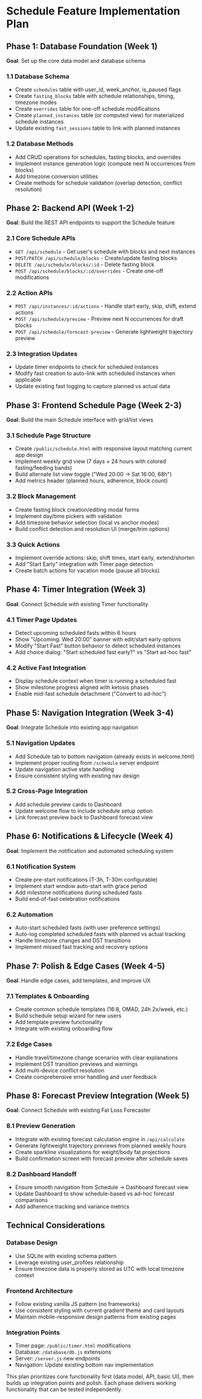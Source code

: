 # Schedule Feature Implementation Plan

## Phase 1: Database Foundation (Week 1)
**Goal**: Set up the core data model and database schema

### 1.1 Database Schema
- Create `schedules` table with user_id, week_anchor, is_paused flags
- Create `fasting_blocks` table with schedule relationships, timing, timezone modes
- Create `overrides` table for one-off schedule modifications  
- Create `planned_instances` table (or computed view) for materialized schedule instances
- Update existing `fast_sessions` table to link with planned instances

### 1.2 Database Methods
- Add CRUD operations for schedules, fasting blocks, and overrides
- Implement instance generation logic (compute next N occurrences from blocks)
- Add timezone conversion utilities
- Create methods for schedule validation (overlap detection, conflict resolution)

## Phase 2: Backend API (Week 1-2) 
**Goal**: Build the REST API endpoints to support the Schedule feature

### 2.1 Core Schedule APIs
- `GET /api/schedule` - Get user's schedule with blocks and next instances
- `POST/PATCH /api/schedule/blocks` - Create/update fasting blocks
- `DELETE /api/schedule/blocks/:id` - Delete fasting block
- `POST /api/schedule/blocks/:id/overrides` - Create one-off modifications

### 2.2 Action APIs  
- `POST /api/instances/:id/actions` - Handle start early, skip, shift, extend actions
- `POST /api/schedule/preview` - Preview next N occurrences for draft blocks
- `POST /api/schedule/forecast-preview` - Generate lightweight trajectory preview

### 2.3 Integration Updates
- Update timer endpoints to check for scheduled instances
- Modify fast creation to auto-link with scheduled instances when applicable
- Update existing fast logging to capture planned vs actual data

## Phase 3: Frontend Schedule Page (Week 2-3)
**Goal**: Build the main Schedule interface with grid/list views

### 3.1 Schedule Page Structure
- Create `/public/schedule.html` with responsive layout matching current app design
- Implement weekly grid view (7 days × 24 hours with colored fasting/feeding bands)
- Build alternate list view toggle ("Wed 20:00 → Sat 16:00, 68h")
- Add metrics header (planned hours, adherence, block count)

### 3.2 Block Management
- Create fasting block creation/editing modal forms
- Implement day/time pickers with validation
- Add timezone behavior selection (local vs anchor modes)
- Build conflict detection and resolution UI (merge/trim options)

### 3.3 Quick Actions
- Implement override actions: skip, shift times, start early, extend/shorten
- Add "Start Early" integration with Timer page detection
- Create batch actions for vacation mode (pause all blocks)

## Phase 4: Timer Integration (Week 3)
**Goal**: Connect Schedule with existing Timer functionality

### 4.1 Timer Page Updates
- Detect upcoming scheduled fasts within 6 hours
- Show "Upcoming: Wed 20:00" banner with edit/start early options
- Modify "Start Fast" button behavior to detect scheduled instances
- Add choice dialog: "Start scheduled fast early?" vs "Start ad-hoc fast"

### 4.2 Active Fast Integration
- Display schedule context when timer is running a scheduled fast
- Show milestone progress aligned with ketosis phases
- Enable mid-fast schedule detachment ("Convert to ad-hoc")

## Phase 5: Navigation Integration (Week 3-4)
**Goal**: Integrate Schedule into existing app navigation

### 5.1 Navigation Updates
- Add Schedule tab to bottom navigation (already exists in welcome.html)
- Implement proper routing from `/schedule` server endpoint
- Update navigation active state handling
- Ensure consistent styling with existing nav design

### 5.2 Cross-Page Integration  
- Add schedule preview cards to Dashboard
- Update welcome flow to include schedule setup option
- Link forecast preview back to Dashboard forecast view

## Phase 6: Notifications & Lifecycle (Week 4)
**Goal**: Implement the notification and automated scheduling system

### 6.1 Notification System
- Create pre-start notifications (T-3h, T-30m configurable)
- Implement start window auto-start with grace period
- Add milestone notifications during scheduled fasts
- Build end-of-fast celebration notifications

### 6.2 Automation
- Auto-start scheduled fasts (with user preference settings)
- Auto-log completed scheduled fasts with planned vs actual tracking
- Handle timezone changes and DST transitions
- Implement missed fast tracking and recovery options

## Phase 7: Polish & Edge Cases (Week 4-5)
**Goal**: Handle edge cases, add templates, and improve UX

### 7.1 Templates & Onboarding
- Create common schedule templates (16:8, OMAD, 24h 2x/week, etc.)
- Build schedule setup wizard for new users
- Add template preview functionality
- Integrate with existing onboarding flow

### 7.2 Edge Cases
- Handle travel/timezone change scenarios with clear explanations
- Implement DST transition previews and warnings
- Add multi-device conflict resolution
- Create comprehensive error handling and user feedback

## Phase 8: Forecast Preview Integration (Week 5)
**Goal**: Connect Schedule with existing Fat Loss Forecaster

### 8.1 Preview Generation
- Integrate with existing forecast calculation engine in `/api/calculate`
- Generate lightweight trajectory previews from planned weekly hours
- Create sparkline visualizations for weight/body fat projections
- Build confirmation screen with forecast preview after schedule saves

### 8.2 Dashboard Handoff
- Ensure smooth navigation from Schedule → Dashboard forecast view
- Update Dashboard to show schedule-based vs ad-hoc forecast comparisons
- Add adherence tracking and variance metrics

## Technical Considerations

### Database Design
- Use SQLite with existing schema pattern
- Leverage existing user_profiles relationship
- Ensure timezone data is properly stored as UTC with local timezone context

### Frontend Architecture  
- Follow existing vanilla JS pattern (no frameworks)
- Use consistent styling with current gradient theme and card layouts
- Maintain mobile-responsive design patterns from existing pages

### Integration Points
- Timer page: `/public/timer.html` modifications
- Database: `/database/db.js` extensions  
- Server: `/server.js` new endpoints
- Navigation: Update existing bottom nav implementation

This plan prioritizes core functionality first (data model, API, basic UI), then builds up integration points and polish. Each phase delivers working functionality that can be tested independently.